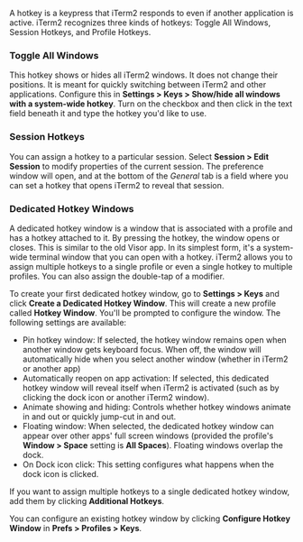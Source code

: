 A hotkey is a keypress that iTerm2 responds to even if another application is active. iTerm2 recognizes three kinds of hotkeys: Toggle All Windows, Session Hotkeys, and Profile Hotkeys.

### Toggle All Windows

This hotkey shows or hides all iTerm2 windows. It does not change their positions. It is meant for quickly switching between iTerm2 and other applications. Configure this in **Settings > Keys > Show/hide all windows with a system-wide hotkey**. Turn on the checkbox and then click in the text field beneath it and type the hotkey you'd like to use.

### Session Hotkeys

You can assign a hotkey to a particular session. Select **Session > Edit Session** to modify properties of the current session. The preference window will open, and at the bottom of the *General* tab is a field where you can set a hotkey that opens iTerm2 to reveal that session.

### Dedicated Hotkey Windows

A dedicated hotkey window is a window that is associated with a profile and has a hotkey attached to it. By pressing the hotkey, the window opens or closes. This is similar to the old Visor app. In its simplest form, it's a system-wide terminal window that you can open with a hotkey. iTerm2 allows you to assign multiple hotkeys to a single profile or even a single hotkey to multiple profiles. You can also assign the double-tap of a modifier.

To create your first dedicated hotkey window, go to **Settings > Keys** and click **Create a Dedicated Hotkey Window**. This will create a new profile called **Hotkey Window**. You'll be prompted to configure the window. The following settings are available:

  * Pin hotkey window: If selected, the hotkey window remains open when another window gets keyboard focus. When off, the window will automatically hide when you select another window (whether in iTerm2 or another app)
  * Automatically reopen on app activation: If selected, this dedicated hotkey window will reveal itself when iTerm2 is activated (such as by clicking the dock icon or another iTerm2 window).
  * Animate showing and hiding: Controls whether hotkey windows animate in and out or quickly jump-cut in and out.
  * Floating window: When selected, the dedicated hotkey window can appear over other apps' full screen windows (provided the profile's **Window > Space** setting is **All Spaces**). Floating windows overlap the dock.
  * On Dock icon click: This setting configures what happens when the dock icon is clicked.

If you want to assign multiple hotkeys to a single dedicated hotkey window, add them by clicking **Additional Hotkeys**.

You can configure an existing hotkey window by clicking **Configure Hotkey Window** in **Prefs > Profiles > Keys**.
